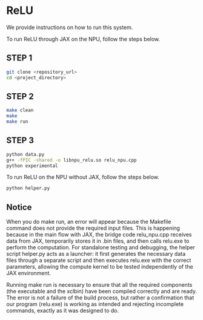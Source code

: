   # ReLU
We provide instructions on how to run this system.

To run ReLU through JAX on the NPU, follow the steps below.

## STEP 1 
```bash
git clone <repository_url>
cd <project_directory>
```
## STEP 2
```bash
make clean
make
make run
```


## STEP 3
```bash
python data.py
g++ -fPIC -shared -o libnpu_relu.so relu_npu.cpp 
python experimental
```

To run ReLU on the NPU without JAX, follow the steps below.
```bash
python helper.py
```
## Notice
When you do make run, an error will appear because the Makefile command does not provide the required input files. This  is happening because in the main flow with JAX, the bridge code relu_npu.cpp receives data from JAX, temporarily stores it in .bin files, and then calls relu.exe to perform the computation. For standalone testing and debugging, the helper script helper.py acts as a launcher: it first generates the necessary data files through a separate script and then executes relu.exe with the correct parameters, allowing the compute kernel to be tested independently of the JAX environment.


Running make run is necessary to ensure that all the required components (the executable and the xclbin) have been compiled correctly and are ready. The error is not a failure of the build process, but rather a confirmation that our program (relu.exe) is working as intended and rejecting incomplete commands, exactly as it was designed to do.
